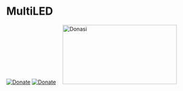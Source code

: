 # MultiLED 
[![Donate](https://img.shields.io/badge/Donate-Dana-green.svg)](https://link.dana.id/qr/dh6jn4w)
[![Donate](https://img.shields.io/badge/Donate-PayPal-green.svg)](https://paypal.me/BadarTeknog)
<a href="https://paypal.me/mazyanto" style="margin-left: 1em; margin-right: 1em;" target="_blank" title="Donasi"><img alt="Donasi" src="https://lh3.googleusercontent.com/-3VmcAAXY-ZM/WrsGqR4WHII/AAAAAAAACQk/b7VJSBAlVaUoVPr7mc-zoUtOzXEEtj4jwCLcBGAs/h120/Donasi.jpg" height="155px" width="300px" /></a>

